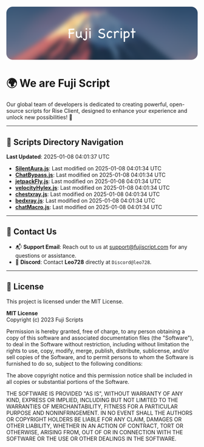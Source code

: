 ![Banner](.github/b.webp)

# 🌍 **We are Fuji Script**

Our global team of developers is dedicated to creating powerful, open-source scripts for Rise Client, designed to enhance your experience and unlock new possibilities! 🌟

---
<!-- SCRIPTS_NAVIGATION_START -->
## 📂 **Scripts Directory Navigation**

**Last Updated**: 2025-01-08 04:01:37 UTC

- **[SilentAura.js](scripts/SilentAura.js)**: Last modified on 2025-01-08 04:01:34 UTC
- **[ChatBypass.js](scripts/ChatBypass.js)**: Last modified on 2025-01-08 04:01:34 UTC
- **[jetpackFly.js](scripts/jetpackFly.js)**: Last modified on 2025-01-08 04:01:34 UTC
- **[velocityHylex.js](scripts/velocityHylex.js)**: Last modified on 2025-01-08 04:01:34 UTC
- **[chestxray.js](scripts/chestxray.js)**: Last modified on 2025-01-08 04:01:34 UTC
- **[bedxray.js](scripts/bedxray.js)**: Last modified on 2025-01-08 04:01:34 UTC
- **[chatMacro.js](scripts/chatMacro.js)**: Last modified on 2025-01-08 04:01:34 UTC

<!-- SCRIPTS_NAVIGATION_END -->

---

## 💬 **Contact Us**  
- 📬 **Support Email**: Reach out to us at [support@fujiscript.com](mailto:support@fujiscript.com) for any questions or assistance.  
- 💬 **Discord**: Contact **Leo728** directly at `Discord@leo728`.

---

## 📜 **License**

This project is licensed under the MIT License.  

**MIT License**  
Copyright (c) 2023 Fuji Scripts  

Permission is hereby granted, free of charge, to any person obtaining a copy of this software and associated documentation files (the "Software"), to deal in the Software without restriction, including without limitation the rights to use, copy, modify, merge, publish, distribute, sublicense, and/or sell copies of the Software, and to permit persons to whom the Software is furnished to do so, subject to the following conditions:  

The above copyright notice and this permission notice shall be included in all copies or substantial portions of the Software.  

THE SOFTWARE IS PROVIDED "AS IS", WITHOUT WARRANTY OF ANY KIND, EXPRESS OR IMPLIED, INCLUDING BUT NOT LIMITED TO THE WARRANTIES OF MERCHANTABILITY, FITNESS FOR A PARTICULAR PURPOSE AND NONINFRINGEMENT. IN NO EVENT SHALL THE AUTHORS OR COPYRIGHT HOLDERS BE LIABLE FOR ANY CLAIM, DAMAGES OR OTHER LIABILITY, WHETHER IN AN ACTION OF CONTRACT, TORT OR OTHERWISE, ARISING FROM, OUT OF OR IN CONNECTION WITH THE SOFTWARE OR THE USE OR OTHER DEALINGS IN THE SOFTWARE.  
